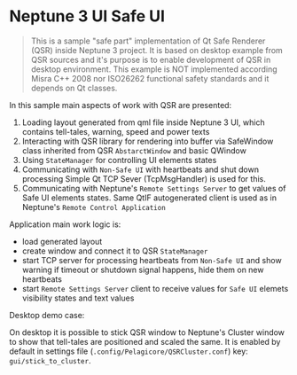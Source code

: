 # Neptune 3 UI Safe UI

> This is a sample "safe part" implementation of Qt Safe Renderer (QSR) inside Neptune 3 project.
> It is based on desktop example from QSR sources and it's purpose is to enable development of QSR in desktop environment.
> This example is NOT implemented according Misra C++ 2008 nor ISO26262 functional safety standards and it depends on Qt classes.

In this sample main aspects of work with QSR are presented:

1. Loading layout generated from qml file inside Neptune 3 UI, which contains tell-tales, warning, speed and power texts
2. Interacting with QSR library for rendering into buffer via SafeWindow class inherited from QSR `AbstarctWindow` and basic QWindow
3. Using `StateManager` for controlling UI elements states
4. Communicating with `Non-Safe UI` with heartbeats and shut down processing
    Simple Qt TCP Sever (TcpMsgHandler) is used for this.
5. Communicating with Neptune's `Remote Settings Server` to get values of Safe UI elements states.
    Same QtIF autogenerated client is used as in Neptune's `Remote Control Application`

Application main work logic is:

* load generated layout
* create window and connect it to QSR `StateManager`
* start TCP server for processing heartbeats from `Non-Safe UI` and show warning if timeout or shutdown signal happens, hide them on new heartbeats
* start `Remote Settings Server` client to receive values for `Safe UI` elemets visibility states and text values

Desktop demo case:

On desktop it is possible to stick QSR window to Neptune's Cluster window to show that tell-tales are positioned and scaled the same.
It is enabled by default in settings file (`.config/Pelagicore/QSRCluster.conf`) key: `gui/stick_to_cluster`.
